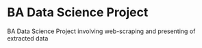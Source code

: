 # BA Data Science Project
BA Data Science Project involving web-scraping and presenting of extracted data 
